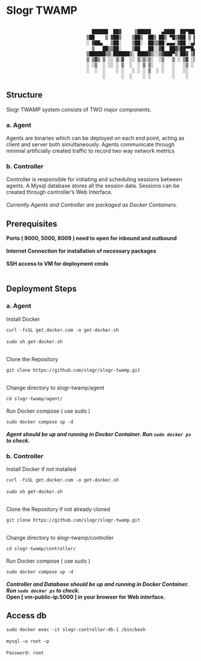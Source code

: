 
<h1>Slogr TWAMP</h1>

````````txt

                                ██████  ██▓     ▒█████    ▄████  ██▀███  
                              ▒██    ▒ ▓██▒    ▒██▒  ██▒ ██▒ ▀█▒▓██ ▒ ██▒
                              ░ ▓██▄   ▒██░    ▒██░  ██▒▒██░▄▄▄░▓██ ░▄█ ▒
                                ▒   ██▒▒██░    ▒██   ██░░▓█  ██▓▒██▀▀█▄  
                              ▒██████▒▒░██████▒░ ████▓▒░░▒▓███▀▒░██▓ ▒██▒
                              ▒ ▒▓▒ ▒ ░░ ▒░▓  ░░ ▒░▒░▒░  ░▒   ▒ ░ ▒▓ ░▒▓░
                              ░ ░▒  ░ ░░ ░ ▒  ░  ░ ▒ ▒░   ░   ░   ░▒ ░ ▒░
                              ░  ░  ░    ░ ░   ░ ░ ░ ▒  ░ ░   ░   ░░   ░ 
                                    ░      ░  ░    ░ ░        ░    ░     


````````



<h2>Structure</h2>
Slogr TWAMP system consists of TWO major components.
<h3>a. Agent</h3>
Agents are binaries which can be deployed on each end point, acting
as client and server both simultaneously.
Agents communicate through minimal artificially created traffic to
record two way network metrics
<h3>b. Controller</h3>
Controller is responsible for initiating and scheduling sessions
between agents.
A Mysql database stores all the session data.
Sessions can be created through controller’s Web Interface.
<br>
<br>
<em>Currently Agents and Controller are packaged as Docker Containers.</em>


<h2>Prerequisites</h2>
<strong>Ports ( 9000, 5000, 8009 ) need to open for inbound and
outbound<br><br>
Internet Connection for installation of necessary packages<br><br>
SSH access to VM for deployment cmds</strong><br><br>


<h2>Deployment Steps</h2>
<h3>a. Agent</h3>
<p>Install Docker</p>
<code>curl -fsSL get.docker.com -o get-docker.sh</code><br>
<br>
<code>sudo sh get-docker.sh</code><br>
<br>
<p>Clone the Repository</p>
<code>git clone https://github.com/slogr/slogr-twamp.git</code><br><br>
<p>Change directory to slogr-twamp/agent</p>
<code>cd slogr-twamp/agent/</code><br><br
<p>Run Docker compose ( use sudo )</p>
<code>sudo docker compose up -d</code><br><br>
<strong><em>Agent should be up and running in Docker Container. Run <code>sudo docker ps</code> to check.</em></strong>
<h3>b. Controller</h3>
<p>Install Docker if not installed</p>
<code>curl -fsSL get.docker.com -o get-docker.sh</code><br>
<br>
<code>sudo sh get-docker.sh</code><br>
<br>
<p>Clone the Repository if not already cloned</p>
<code>git clone https://github.com/slogr/slogr-twamp.git</code><br><br>
<p>Change directory to slogr-twamp/controller</p>
<code>cd slogr-twamp/controller/</code><br><br
<p>Run Docker compose ( use sudo )</p>
<code>sudo docker compose up -d</code><br><br>
<strong><em>Controller and Database should be up and running in Docker Container. Run <code>sudo docker ps</code> to check.</em></strong><br>
<strong>Open [ vm-public-ip:5000 ] in your browser for Web interface.</strong><br>

<h2>Access db</h2>
<code>sudo docker exec -it slogr-controller-db-1 /bin/bash</code><br><br>
<code>mysql –u root –p</code><br><br>
<code>Password: root</code><br><br>

